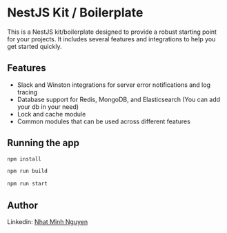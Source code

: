 # NestJS Kit / Boilerplate

This is a NestJS kit/boilerplate designed to provide a robust starting point for your projects. It includes several features and integrations to help you get started quickly.

## Features

- Slack and Winston integrations for server error notifications and log tracing
- Database support for Redis, MongoDB, and Elasticsearch (You can add your db in your need)
- Lock and cache module
- Common modules that can be used across different features

## Running the app

```bash
npm install

npm run build

npm run start
```

## Author

Linkedin: [Nhat Minh Nguyen](https://www.linkedin.com/in/minh-nguyen-a835a6202)
